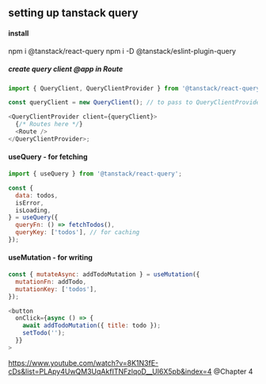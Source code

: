 ## setting up tanstack query

#### install

npm i @tanstack/react-query
npm i -D @tanstack/eslint-plugin-query

##### create query client @app in Route

```js
import { QueryClient, QueryClientProvider } from '@tanstack/react-query';

const queryClient = new QueryClient(); // to pass to QueryClientProvider

<QueryClientProvider client={queryClient}>
  {/* Routes here */}
  <Route />
</QueryClientProvider>;
```

#### useQuery - for fetching

```js
import { useQuery } from '@tanstack/react-query';

const {
  data: todos,
  isError,
  isLoading,
} = useQuery({
  queryFn: () => fetchTodos(),
  queryKey: ['todos'], // for caching
});
```

#### useMutation - for writing

```js
const { mutateAsync: addTodoMutation } = useMutation({
  mutationFn: addTodo,
  mutationKey: ['todos'],
});

<button
  onClick={async () => {
    await addTodoMutation({ title: todo });
    setTodo('');
  }}
>
```

https://www.youtube.com/watch?v=8K1N3fE-cDs&list=PLApy4UwQM3UqAkfITNFzlqoD__UI6X5pb&index=4 @Chapter 4
